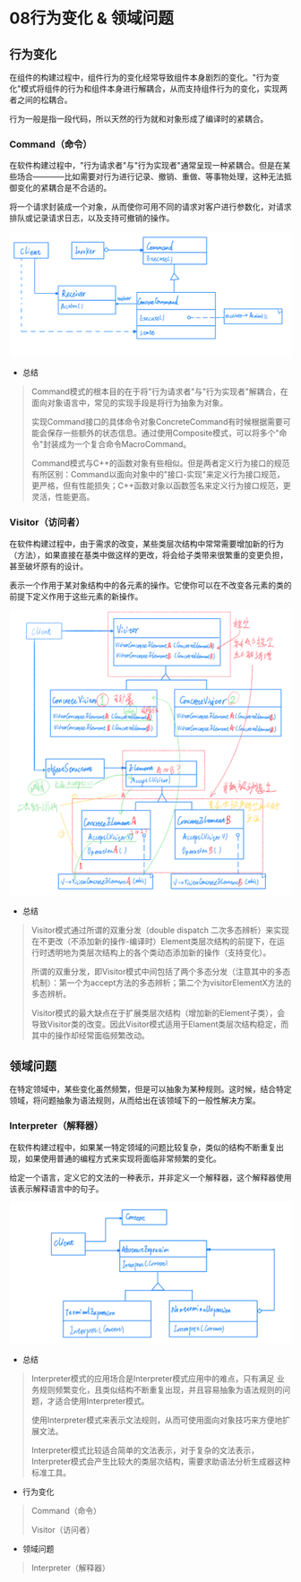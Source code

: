 # 08行为变化 & 领域问题

## 行为变化

在组件的构建过程中，组件行为的变化经常导致组件本身剧烈的变化。"行为变化"模式将组件的行为和组件本身进行解耦合，从而支持组件行为的变化，实现两者之间的松耦合。

行为一般是指一段代码，所以天然的行为就和对象形成了编译时的紧耦合。

### Command（命令）

在软件构建过程中，"行为请求者"与"行为实现者"通常呈现一种紧耦合。但是在某些场合————比如需要对行为进行记录、撤销、重做、等事物处理，这种无法抵御变化的紧耦合是不合适的。

将一个请求封装成一个对象，从而使你可用不同的请求对客户进行参数化，对请求排队或记录请求日志，以及支持可撤销的操作。


![](assets/command.png)



* 总结

> Command模式的根本目的在于将"行为请求者"与"行为实现者"解耦合，在面向对象语言中，常见的实现手段是将行为抽象为对象。
> 
> 实现Command接口的具体命令对象ConcreteCommand有时候根据需要可能会保存一些额外的状态信息。通过使用Composite模式，可以将多个"命令"封装成为一个复合命令MacroCommand。
> 
> Command模式与C++的函数对象有些相似。但是两者定义行为接口的规范有所区别：Command以面向对象中的"接口-实现"来定义行为接口规范，更严格，但有性能损失；C++函数对象以函数签名来定义行为接口规范，更灵活，性能更高。


### Visitor（访问者）

在软件构建过程中，由于需求的改变，某些类层次结构中常常需要增加新的行为（方法），如果直接在基类中做这样的更改，将会给子类带来很繁重的变更负担，甚至破坏原有的设计。

表示一个作用于某对象结构中的各元素的操作。它使你可以在不改变各元素的类的前提下定义作用于这些元素的新操作。


![](assets/visitor.png)



* 总结


> Visitor模式通过所谓的双重分发（double dispatch 二次多态辨析）来实现在不更改（不添加新的操作-编译时）Element类层次结构的前提下，在运行时透明地为类层次结构上的各个类动态添加新的操作（支持变化）。
> 
> 所谓的双重分发，即Visitor模式中间包括了两个多态分发（注意其中的多态机制）：第一个为accept方法的多态辨析；第二个为visitorElementX方法的多态辨析。
> 
> Visitor模式的最大缺点在于扩展类层次结构（增加新的Element子类），会导致Visitor类的改变。因此Visitor模式适用于Elament类层次结构稳定，而其中的操作却经常面临频繁改动。




## 领域问题

在特定领域中，某些变化虽然频繁，但是可以抽象为某种规则。这时候，结合特定领域，将问题抽象为语法规则，从而给出在该领域下的一般性解决方案。

### Interpreter（解释器）

在软件构建过程中，如果某一特定领域的问题比较复杂，类似的结构不断重复出现，如果使用普通的编程方式来实现将面临非常频繁的变化。

给定一个语言，定义它的文法的一种表示，并非定义一个解释器，这个解释器使用该表示解释语言中的句子。



![](assets/interpreter.png)



* 总结

> Interpreter模式的应用场合是Interpreter模式应用中的难点，只有满足 业务规则频繁变化，且类似结构不断重复出现，并且容易抽象为语法规则的问题，才适合使用Interpreter模式。
> 
> 使用Interpreter模式来表示文法规则，从而可使用面向对象技巧来方便地扩展文法。
> 
> Interpreter模式比较适合简单的文法表示，对于复杂的文法表示，Interpreter模式会产生比较大的类层次结构，需要求助语法分析生成器这种标准工具。




* 行为变化

> Command（命令）
> 
> Visitor（访问者）


* 领域问题

> Interpreter（解释器）